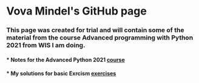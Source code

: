# Vova Mindel's GitHub page 
### This page was created for trial and will contain some of the material from the course Advanced programming with Python 2021 from WIS I am doing.

 #### * Notes for the Advanced Python 2021 [course](/mds/notes.md)

#### * My solutions for basic Exrcism [exercises](/mds/exercism.md)  

